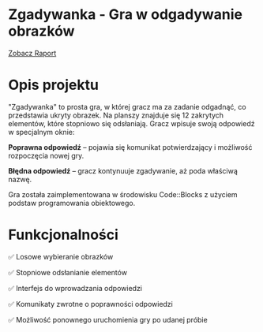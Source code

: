 # Zgadywanka - Gra w odgadywanie obrazków
[Zobacz Raport](https://github.com/mateuszdrozd/Picture_Reveal_Game/blob/main/zgadywanka/ZGADYWANKA.pdf)
# Opis projektu
"Zgadywanka" to prosta gra, w której gracz ma za zadanie odgadnąć, co przedstawia ukryty obrazek. Na planszy znajduje się 12 zakrytych elementów, które stopniowo się odsłaniają. Gracz wpisuje swoją odpowiedź w specjalnym oknie:

**Poprawna odpowiedź** – pojawia się komunikat potwierdzający i możliwość rozpoczęcia nowej gry.

**Błędna odpowiedź** – gracz kontynuuje zgadywanie, aż poda właściwą nazwę.

Gra została zaimplementowana w środowisku Code::Blocks z użyciem podstaw programowania obiektowego.

# Funkcjonalności
✅ Losowe wybieranie obrazków

✅ Stopniowe odsłanianie elementów

✅ Interfejs do wprowadzania odpowiedzi

✅ Komunikaty zwrotne o poprawności odpowiedzi

✅ Możliwość ponownego uruchomienia gry po udanej próbie
